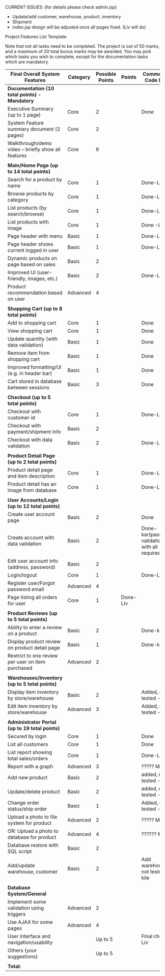 CURRENT ISSUES: (for details please check admin.jsp)
- Update/add customer, warehouse, product, inventory
- Shipment
- index.jsp design will be adjusted once all pages fixed. (Liv will do)


Project Features List Template

Note that not all tasks need to be completed. The project is out of 50 marks, and a maximum of 20 total bonus marks may be awarded. You may pick which tasks you wish to complete, except for the documentation tasks which are mandatory.

| Final Overall System Features                       | Category	| Possible Points	| Points	| Comments / Code Files |
| --------------------------------------------------- | --------- | --------------- | ------- | --------------------- |
| **Documentation (10 total points) - Mandatory**                                                                     |
| Executive Summary (up to 1 page)	                  | Core	    |         2		    |       	| Done                  |
| System Feature summary document (2 pages)	          | Core	    |         2		    |       	|                       |
| Walkthrough/demo video – briefly show all features	| Core	    |         6		    |       	|                       |
| |
| **Main/Home Page (up to 14 total points)**                                                                          |
| Search for a product by name	                      | Core	    |         1		    |       	|  Done-Liv             |
| Browse products by category                         | Core	    |         1		    |       	|  Done-Liv             |
| List products (by search/browse)	                  | Core	    |         1		    |       	|  Done-Liv             |
| List products with image | Core	| 1| | Done -Liv |
| Page header with menu	| Basic	| 1 | | Done-Liv |
| Page header shows current logged in user	| Basic | 1 | |Done-Liv |
| Dynamic products on page based on sales	| Basic |	2	|	
| Improved UI (user-friendly, images, etc.)	| Basic	| 2	| |Done-Liv |
| Product recommendation based on user | Advanced	| 4		|
| |
| **Shopping Cart (up to 8 total points)** |
| Add to shopping cart	| Core	| 1 |	|Done |	
| View shopping cart	| Core	| 1	| |Done |
| Update quantity (with data validation) | Basic	| 1	| |Done|
| Remove item from shopping cart	| Basic	| 1	|	 |Done |
| Improved formatting/UI (e.g. in header bar)	| Basic	| 1	| |Done |
| Cart stored in database between sessions | Basic	| 3	|	|Done |
| |
|**Checkout (up to 5 total points)**|
|Checkout with customer id	| Core	| 1	|	|Done-Liv |
|Checkout with payment/shipment info	| Basic	| 2 |
|Checkout with data validation	| Basic	| 2 | |Done-Liv |
| |
|**Product Detail Page (up to 2 total points)**|
| Product detail page and item description	| Core	| 1	| | Done-Liv | 
| Product detail has an image from database	| Core	| 1	|	| Done-Liv |
| |
|**User Accounts/Login (up to 12 total points)**|
| Create user account page	| Basic	| 2	| | Done |
| Create account with data validation	| Basic	| 2	| | Done-kar(password validation with all required tag) |
| Edit user account info (address, password)	| Basic	| 2	|	
| Login/logout	| Core	| 1	| |Done-Liv |
| Register user/Forgot password email	| Advanced	| 4	|
| Page listing all orders for user	| Core	| 1	| Done-Liv
| |
|**Product Reviews (up to 5 total points)**|
| Ability to enter a review on a product	| Basic	| 2	| |Done-kar|
| Display product review on product detail page	| Basic	| 1	|	|Done-kar|
| Restrict to one review per user on item purchased	| Advanced | 2	|	
| |
|**Warehouses/Inventory (up to 5 total points)**|
| Display item inventory by store/warehouse	| Basic |	2 |	|Added, not tested - kile|
| Edit item inventory by store/warehouse | Advanced | 3	| |Added, not tested - kile|
| |
|**Administrator Portal (up to 19 total points)**|	
| Secured by login	| Core	| 1	|	|Done |
| List all customers	| Core	| 1	| |Done|
| List report showing total sales/orders	| Core	| 1	| |Done-Liv |
| Report with a graph	| Advanced	| 3	|   |????? Matt |
| Add new product	| Basic	| 2	|	|added, not tested - kile|
| Update/delete product	| Basic	| 2	|	|added, not tested - kile|
| Change order status/ship order	| Basic	| 1	| |Added, not tested - kile|
| Upload a photo to file system for product	| Advanced	| 2	| |????? Matt |
| OR: Upload a photo to database for product	| Advanced	| 4	|	|?????? Matt |
| Database restore with SQL script	| Basic	| 2	|	
| Add/update warehouse, customer	| Basic	| 2 |	|Add warehouse, not tested - kile|	
| |			
|**Database System/General**|		
| Implement some validation using triggers |	Advanced	| 2	|	
| Use AJAX for some pages	| Advanced	| 4	|
| User interface and navigation/usability | |	Up to 5	| |Final check -Liv |
| Others (your suggestions)	|	| Up to 5	|
| |
| **Total:** |
